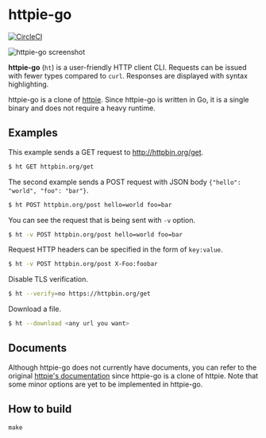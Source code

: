 # httpie-go

[![CircleCI](https://circleci.com/gh/nojima/httpie-go.svg?style=shield)](https://circleci.com/gh/nojima/httpie-go)

![httpie-go screenshot](./docs/images/screenshot.png)

**httpie-go** (`ht`) is a user-friendly HTTP client CLI.
Requests can be issued with fewer types compared to `curl`.
Responses are displayed with syntax highlighting.

httpie-go is a clone of [httpie](https://httpie.org/).
Since httpie-go is written in Go, it is a single binary and does not require a heavy runtime.

## Examples

This example sends a GET request to http://httpbin.org/get.

```bash
$ ht GET httpbin.org/get
```

The second example sends a POST request with JSON body `{"hello": "world", "foo": "bar"}`.

```bash
$ ht POST httpbin.org/post hello=world foo=bar
```

You can see the request that is being sent with `-v` option.

```bash
$ ht -v POST httpbin.org/post hello=world foo=bar
```

Request HTTP headers can be specified in the form of `key:value`.

```bash
$ ht -v POST httpbin.org/post X-Foo:foobar
```

Disable TLS verification.

```bash
$ ht --verify=no https://httpbin.org/get
```

Download a file.

```bash
$ ht --download <any url you want>
```

## Documents

Although httpie-go does not currently have documents, you can refer to the original [httpie's documentation](https://httpie.org/doc) since httpie-go is a clone of httpie.
Note that some minor options are yet to be implemented in httpie-go.

## How to build

```
make
```
